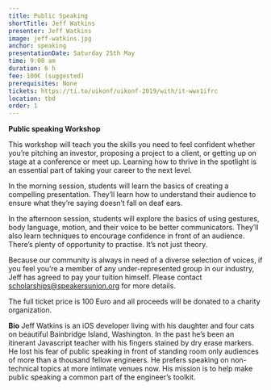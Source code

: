 ```yaml
---
title: Public Speaking
shortTitle: Jeff Watkins
presenter: Jeff Watkins
image: jeff-watkins.jpg
anchor: speaking
presentationDate: Saturday 25th May
time: 9:00 am
duration: 6 h
fee: 100€ (suggested)
prerequisites: None
tickets: https://ti.to/uikonf/uikonf-2019/with/it-wwx1ifrc
location: tbd
order: 1
---
```


**Public speaking Workshop**

This workshop will teach you the skills you need to feel confident whether you’re pitching an investor, proposing a project to a client, or getting up on stage at a conference or meet up. Learning how to thrive in the spotlight is an essential part of taking your career to the next level. 

In the morning session, students will learn the basics of creating a compelling presentation. They’ll learn how to understand their audience to ensure what they’re saying doesn’t fall on deaf ears.
 
In the afternoon session, students will explore the basics of using gestures, body language, motion, and their voice to be better communicators. They’ll also learn techniques to encourage confidence in front of an audience. There’s plenty of opportunity to practise. It’s not just theory.

Because our community is always in need of a diverse selection of voices, if you feel you’re a member of any under-represented group in our industry, Jeff has agreed to pay your tuition himself. Please contact scholarships@speakersunion.org for more details.

The full ticket price is 100 Euro and all proceeds will be donated to a charity organization.

**Bio**
Jeff Watkins is an iOS developer living with his daughter and four cats on beautiful Bainbridge Island, Washington. In the past he’s been an itinerant Javascript teacher with his fingers stained by dry erase markers. He lost his fear of public speaking in front of standing room only audiences of more than a thousand fellow engineers. He prefers speaking on non-technical topics at more intimate venues now. His mission is to help make public speaking a common part of the engineer’s toolkit. 
